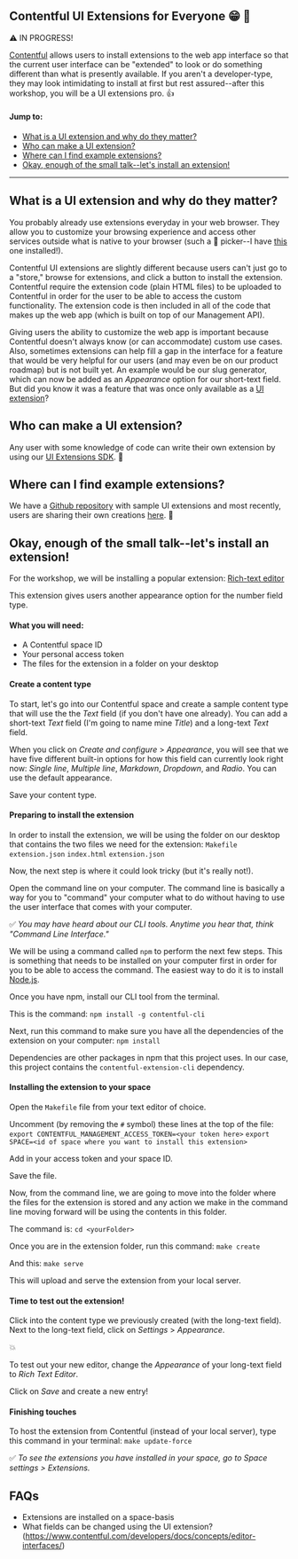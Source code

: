## Contentful UI Extensions for Everyone :grin: :tada:

:warning: IN PROGRESS!

[Contentful](https://www.contentful.com/) allows users to install extensions to the web app interface so that the current user interface can be "extended" to look or do something different than what is presently available. If you aren't a developer-type, they may look intimidating to install at first but rest assured--after this workshop, you will be a UI extensions pro. :+1:

#### Jump to:
- [What is a UI extension and why do they matter?](#what-is-a-ui-extension-and-why-do-they-matter)
- [Who can make a UI extension?](#who-can-make-a-ui-extension)
- [Where can I find example extensions?](#where-can-i-find-example-extensions)
- [Okay, enough of the small talk--let's install an extension!](#okay-enough-of-the-small-talk--lets-install-an-extension)

<hr>

## What is a UI extension and why do they matter?

You probably already use extensions everyday in your web browser. They allow you to customize your browsing experience and access other services outside what is native to your browser (such a  :rainbow:  picker--I have [this](https://goo.gl/xdYHW) one installed!).

Contentful UI extensions are slightly different because users can't just go to a "store," browse for extensions, and click a button to install the extension. Contentful require the extension code (plain HTML files) to be uploaded to Contentful in order for the user to be able to access the custom functionality. The extension code is then included in all of the code that makes up the web app (which is built on top of our Management API).

Giving users the ability to customize the web app is important because Contentful doesn't always know (or can accommodate) custom use cases. Also, sometimes extensions can help fill a gap in the interface for a feature that would be very helpful for our users (and may even be on our product roadmap) but is not built yet. An example would be our slug generator, which can now be added as an _Appearance_ option for our short-text field. But did you know it was a feature that was once only available as a [UI extension](https://github.com/contentful/extensions/tree/master/samples/slug)?


## Who can make a UI extension?
Any user with some knowledge of code can write their own extension by using our [UI Extensions SDK](https://github.com/contentful/ui-extensions-sdk). :punch:

## Where can I find example extensions?
We have a [Github repository](https://github.com/contentful/extensions) with sample UI extensions and most recently, users are sharing their own creations [here](https://www.contentfulcommunity.com/c/ecosystem/show-us-your-extension). :beers:

## Okay, enough of the small talk--let's install an extension!

For the workshop, we will be installing a popular extension: [Rich-text editor](https://github.com/contentful/extensions/tree/master/samples/alloy-editor)

This extension gives users another appearance option for the number field type.

#### What you will need:
- A Contentful space ID
- Your personal access token
- The files for the extension in a folder on your desktop

#### Create a content type
To start, let's go into our Contentful space and create a sample content type that will use the the _Text_ field (if you don't have one already). You can add a short-text  _Text_ field (I'm going to name mine _Title_) and a long-text _Text_ field.

When you click on _Create and configure_ > _Appearance_, you will see that we have five different built-in options for how this field can currently look right now: _Single line_, _Multiple line_, _Markdown_, _Dropdown_, and _Radio_. You can use the default appearance.

Save your content type.

#### Preparing to install the extension

In order to install the extension, we will be using the folder on our desktop that contains the two files we need for the extension:
`Makefile`
`extension.json`
`index.html`
`extension.json`

Now, the next step is where it could look tricky (but it's really not!).

Open the command line on your computer. The command line is basically a way for you to "command" your computer what to do without having to use the user interface that comes with your computer.

:white_check_mark:	_You may have heard about our CLI tools. Anytime you hear that, think "Command Line Interface."_

We will be using a command called `npm` to perform the next few steps. This is something that needs to be installed on your computer first in order for you to be able to access the command. The easiest way to do it is to install [Node.js](https://docs.npmjs.com/getting-started/installing-node).

Once you have npm, install our CLI tool from the terminal.

This is the command:
`npm install -g contentful-cli`

Next, run this command to make sure you have all the dependencies of the extension on your computer:
`npm install`

Dependencies are other packages in npm that this project uses. In our case, this project contains the `contentful-extension-cli` dependency.

#### Installing the extension to your space

Open the `Makefile` file from your text editor of choice.

Uncomment (by removing the `#` symbol) these lines at the top of the file:
`export CONTENTFUL_MANAGEMENT_ACCESS_TOKEN=<your token here>`
`export SPACE=<id of space where you want to install this extension>`

Add in your access token and your space ID.

Save the file.

Now, from the command line, we are going to move into the folder where the files for the extension is stored and any action we make in the command line moving forward will be using the contents in this folder.

The command is:
`cd <yourFolder>`

Once you are in the extension folder, run this command:
`make create`

And this:
`make serve`

This will upload and serve the extension from your local server.

#### Time to test out the extension!
Click into the content type we previously created (with the long-text field).
Next to the long-text field, click on _Settings_ > _Appearance_.

:boom:

To test out your new editor, change the _Appearance_ of your long-text field to _Rich Text Editor_.

Click on _Save_ and create a new entry!

#### Finishing touches
To host the extension from Contentful (instead of your local server), type this command in your terminal:
`make update-force`

:white_check_mark: _To see the extensions you have installed in your space, go to _Space settings_ > _Extensions_._


## FAQs
- Extensions are installed on a space-basis
- What fields can be changed using the UI extension? (https://www.contentful.com/developers/docs/concepts/editor-interfaces/)
